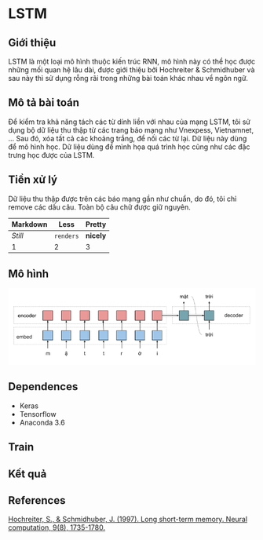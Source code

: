 # LSTM
## Giới thiệu
LSTM là một loại mô hình thuộc kiến trúc RNN, mô hình này có thể học được những mối quan hệ lâu dài, được giới thiệu bởi  Hochreiter & Schmidhuber và sau này thì sử dụng rỗng rãi trong những bài toán khác nhau về ngôn ngữ.
## Mô tả bài toán
Để kiểm tra khả năng tách các từ dính liền với nhau của mạng LSTM, tôi sử dụng bộ dữ liệu thu thập từ các trang báo mạng như Vnexpess, Vietnamnet, ... Sau đó, xóa tất cả các khoảng trắng, để nối các từ lại. Dữ liệu này dùng để mô hình học. Dữ liệu dùng để mình họa quá trình học cũng như các đặc trưng học được của LSTM. 
## Tiền xử lý
Dữ liệu thu thập được trên các báo mạng gần như chuẩn, do đó, tôi chỉ remove các dấu câu. Toàn bộ câu chữ được giữ nguyên.

Markdown | Less | Pretty
--- | --- | ---
*Still* | `renders` | **nicely**
1 | 2 | 3

## Mô hình
![model](pics/word_seperate_lstm.png)
## Dependences
- Keras
- Tensorflow
- Anaconda 3.6
## Train
## Kết quả
## References
[Hochreiter, S., & Schmidhuber, J. (1997). Long short-term memory. Neural computation, 9(8), 1735-1780.](http://deeplearning.cs.cmu.edu/pdfs/Hochreiter97_lstm.pdf)


